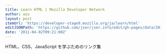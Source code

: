 ```yaml
---
title: Learn HTML | Mozilla Developer Network
author: azu
layout: post
itemUrl: 'https://developer-stage9.mozilla.org/ja/learn/html'
editJSONPath: 'https://github.com/jser/jser.info/edit/gh-pages/data/2011/04/index.json'
date: '2011-04-02T09:21:00Z'
---
```

HTML、CSS、JavaScript を学ぶためのリンク集
